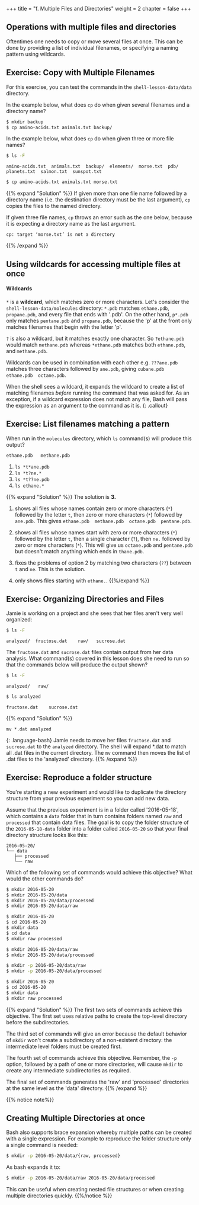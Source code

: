 +++
title = "f. Multiple Files and Directories"
weight = 2
chapter = false
+++

## Operations with multiple files and directories

Oftentimes one needs to copy or move several files at once.
This can be done by providing a list of individual filenames,
or specifying a naming pattern using wildcards.

## Exercise: Copy with Multiple Filenames

For this exercise, you can test the commands in the `shell-lesson-data/data` directory.

In the example below, what does `cp` do when given several filenames and a directory name?

```Bash
$ mkdir backup
$ cp amino-acids.txt animals.txt backup/
```

In the example below, what does `cp` do when given three or more file names?

```Bash
$ ls -F
```

~~~
amino-acids.txt  animals.txt  backup/  elements/  morse.txt  pdb/
planets.txt  salmon.txt  sunspot.txt
~~~


```Bash
$ cp amino-acids.txt animals.txt morse.txt
```

{{% expand "Solution" %}}
If given more than one file name followed by a directory name
(i.e. the destination directory must be the last argument),
`cp` copies the files to the named directory.

If given three file names, `cp` throws an error such as the one below,
because it is expecting a directory name as the last argument.

```
cp: target ‘morse.txt’ is not a directory
```
{{% /expand %}}

## Using wildcards for accessing multiple files at once

#### Wildcards

`*` is a **wildcard**, which matches zero or more  characters.
Let's consider the `shell-lesson-data/molecules` directory:
`*.pdb` matches `ethane.pdb`, `propane.pdb`, and every
file that ends with '.pdb'. On the other hand, `p*.pdb` only matches
`pentane.pdb` and `propane.pdb`, because the 'p' at the front only
matches filenames that begin with the letter 'p'.

`?` is also a wildcard, but it matches exactly one character.
So `?ethane.pdb` would match `methane.pdb` whereas
`*ethane.pdb` matches both `ethane.pdb`, and `methane.pdb`.

Wildcards can be used in combination with each other
e.g. `???ane.pdb` matches three characters followed by `ane.pdb`,
giving `cubane.pdb  ethane.pdb  octane.pdb`.

When the shell sees a wildcard, it expands the wildcard to create a
list of matching filenames *before* running the command that was
asked for. As an exception, if a wildcard expression does not match
any file, Bash will pass the expression as an argument to the command
as it is.
{: .callout}

## Exercise: List filenames matching a pattern

When run in the `molecules` directory, which `ls` command(s) will
produce this output?

`ethane.pdb   methane.pdb`

1. `ls *t*ane.pdb`
2. `ls *t?ne.*`
3. `ls *t??ne.pdb`
4. `ls ethane.*`

{{% expand "Solution" %}}
 The solution is **3.**

1. shows all files whose names contain zero or more characters (`*`)
followed by the letter `t`,
then zero or more characters (`*`) followed by `ane.pdb`.
This gives `ethane.pdb  methane.pdb  octane.pdb  pentane.pdb`.
>
2. shows all files whose names start with zero or more characters (`*`) followed by
the letter `t`,
then a single character (`?`), then `ne.` followed by zero or more characters (`*`).
This will give us `octane.pdb` and `pentane.pdb` but doesn't match anything
which ends in `thane.pdb`.
>
3. fixes the problems of option 2 by matching two characters (`??`) between `t` and `ne`.
This is the solution.
>
4. only shows files starting with `ethane.`.
{{%/expand %}}

## Exercise: Organizing Directories and Files

Jamie is working on a project and she sees that her files aren't very well
organized:

```Bash
$ ls -F
```

~~~
analyzed/  fructose.dat    raw/   sucrose.dat
~~~


The `fructose.dat` and `sucrose.dat` files contain output from her data
analysis. What command(s) covered in this lesson does she need to run
so that the commands below will produce the output shown?

```Bash
$ ls -F
```

~~~
analyzed/   raw/
~~~

```Bash
$ ls analyzed
```

~~~
fructose.dat    sucrose.dat
~~~


{{% expand "Solution" %}}
```
mv *.dat analyzed
```
{: .language-bash}
Jamie needs to move her files `fructose.dat` and `sucrose.dat` to the `analyzed` directory.
The shell will expand *.dat to match all .dat files in the current directory.
The `mv` command then moves the list of .dat files to the 'analyzed' directory.
{{% /expand %}}

## Exercise: Reproduce a folder structure

You're starting a new experiment and would like to duplicate the directory
structure from your previous experiment so you can add new data.

Assume that the previous experiment is in a folder called '2016-05-18',
which contains a `data` folder that in turn contains folders named `raw` and
`processed` that contain data files.  The goal is to copy the folder structure
of the `2016-05-18-data` folder into a folder called `2016-05-20`
so that your final directory structure looks like this:

~~~
2016-05-20/
└── data
   ├── processed
   └── raw
~~~

Which of the following set of commands would achieve this objective?
What would the other commands do?

```Bash
$ mkdir 2016-05-20
$ mkdir 2016-05-20/data
$ mkdir 2016-05-20/data/processed
$ mkdir 2016-05-20/data/raw
```

```Bash
$ mkdir 2016-05-20
$ cd 2016-05-20
$ mkdir data
$ cd data
$ mkdir raw processed
```

```Bash
$ mkdir 2016-05-20/data/raw
$ mkdir 2016-05-20/data/processed
```

```Bash
$ mkdir -p 2016-05-20/data/raw
$ mkdir -p 2016-05-20/data/processed
```

```Bash
$ mkdir 2016-05-20
$ cd 2016-05-20
$ mkdir data
$ mkdir raw processed
```

{{% expand "Solution" %}}
The first two sets of commands achieve this objective.
The first set uses relative paths to create the top-level directory before
the subdirectories.

The third set of commands will give an error because the default behavior of `mkdir`
won't create a subdirectory of a non-existent directory:
the intermediate level folders must be created first.

The fourth set of commands achieve this objective. Remember, the `-p` option,
followed by a path of one or more
directories, will cause `mkdir` to create any intermediate subdirectories as required.

The final set of commands generates the 'raw' and 'processed' directories at the same level
as the 'data' directory.
{{% /expand %}}

{{% notice note%}}
## Creating Multiple Directories at once
Bash also supports brace expansion whereby multiple paths can be
created with a single expression.
For example to reproduce the folder structure only a single command is needed:
```Bash
$ mkdir -p 2016-05-20/data/{raw, processed}
```

As bash expands it to:
```Bash
$ mkdir -p 2016-05-20/data/raw 2016-05-20/data/processed
```

This can be useful when creating nested file structures or when creating multiple
directories quickly.
{{%/notice %}}

